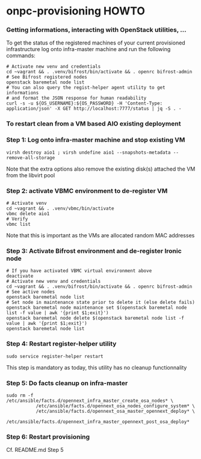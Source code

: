onpc-provisioning HOWTO
=======================

### Getting informations, interacting with OpenStack utilities, ...

To get the status of the registered machines of your current provisioned infrastructure
log onto infra-master machine and run the following commands:

~~~~~~~~~~~~~~~~~~~~~~~~~~~~~~~~~~~~~~~~~~~~~~~~~~~~~~~~~~~~~~~~~~~~~~~~~~~~~~~~
# Activate new venv and credentials
cd ~vagrant && . .venv/bifrost/bin/activate && . openrc bifrost-admin
# See Bifrost registered nodes
openstack baremetal node list
# You can also query the regist-helper agent utility to get informations
# and format the JSON response for human readability
curl -s -u ${OS_USERNAME}:${OS_PASSWORD} -H 'Content-Type: application/json' -X GET http://localhost:7777/status | jq -S . -
~~~~~~~~~~~~~~~~~~~~~~~~~~~~~~~~~~~~~~~~~~~~~~~~~~~~~~~~~~~~~~~~~~~~~~~~~~~~~~~~

### To restart clean from a VM based AIO existing deployment

### Step 1: Log onto infra-master machine and stop existing VM

~~~~~~~~~~~~~~~~~~~~~~~~~~~~~~~~~~~~~~~~~~~~~~~~~~~~~~~~~~~~~~~~~~~~~~~~~~~~~~~~
virsh destroy aio1 ; virsh undefine aio1 --snapshots-metadata --remove-all-storage
~~~~~~~~~~~~~~~~~~~~~~~~~~~~~~~~~~~~~~~~~~~~~~~~~~~~~~~~~~~~~~~~~~~~~~~~~~~~~~~~

Note that the extra options also remove the existing disk(s) attached the VM from the libvirt pool

### Step 2: activate VBMC environment to de-register VM

~~~~~~~~~~~~~~~~~~~~~~~~~~~~~~~~~~~~~~~~~~~~~~~~~~~~~~~~~~~~~~~~~~~~~~~~~~~~~~~~
# Activate venv
cd ~vagrant && . .venv/vbmc/bin/activate
vbmc delete aio1
# Verify
vbmc list
~~~~~~~~~~~~~~~~~~~~~~~~~~~~~~~~~~~~~~~~~~~~~~~~~~~~~~~~~~~~~~~~~~~~~~~~~~~~~~~~

Note that this is important as the VMs are allocated random MAC addresses

### Step 3: Activate Bifrost environment and de-register Ironic node

~~~~~~~~~~~~~~~~~~~~~~~~~~~~~~~~~~~~~~~~~~~~~~~~~~~~~~~~~~~~~~~~~~~~~~~~~~~~~~~~
# If you have activated VBMC virtual environment above
deactivate
# Activate new venv and credentials
cd ~vagrant && . .venv/bifrost/bin/activate && . openrc bifrost-admin
# See active nodes
openstack baremetal node list
# Set node in maintenance state prior to delete it (else delete fails)
openstack baremetal node maintenance set $(openstack baremetal node list -f value | awk '{print $1;exit}')
openstack baremetal node delete $(openstack baremetal node list -f value | awk '{print $1;exit}')
openstack baremetal node list
~~~~~~~~~~~~~~~~~~~~~~~~~~~~~~~~~~~~~~~~~~~~~~~~~~~~~~~~~~~~~~~~~~~~~~~~~~~~~~~~

### Step 4: Restart register-helper utility

~~~~~~~~~~~~~~~~~~~~~~~~~~~~~~~~~~~~~~~~~~~~~~~~~~~~~~~~~~~~~~~~~~~~~~~~~~~~~~~~
sudo service register-helper restart
~~~~~~~~~~~~~~~~~~~~~~~~~~~~~~~~~~~~~~~~~~~~~~~~~~~~~~~~~~~~~~~~~~~~~~~~~~~~~~~~

This step is mandatory as today, this utility has no cleanup functionnality

### Step 5: Do facts cleanup on infra-master

~~~~~~~~~~~~~~~~~~~~~~~~~~~~~~~~~~~~~~~~~~~~~~~~~~~~~~~~~~~~~~~~~~~~~~~~~~~~~~~~
sudo rm -f /etc/ansible/facts.d/opennext_infra_master_create_osa_nodes* \
           /etc/ansible/facts.d/opennext_osa_nodes_configure_system* \
           /etc/ansible/facts.d/opennext_osa_master_opennext_deploy* \
           /etc/ansible/facts.d/opennext_infra_master_opennext_post_osa_deploy*
~~~~~~~~~~~~~~~~~~~~~~~~~~~~~~~~~~~~~~~~~~~~~~~~~~~~~~~~~~~~~~~~~~~~~~~~~~~~~~~~

### Step 6: Restart provisioning

Cf. README.md Step 5
